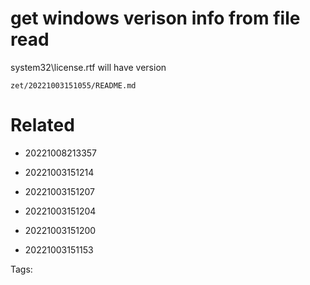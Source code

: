 # get windows verison info from file read
system32\license.rtf will have version

` zet/20221003151055/README.md `

# Related

- 20221008213357

- 20221003151214

- 20221003151207

- 20221003151204

- 20221003151200

- 20221003151153


Tags:

    
